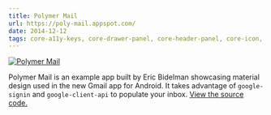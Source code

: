 ```yaml
---
title: Polymer Mail
url: https://poly-mail.appspot.com/
date: 2014-12-12
tags: core-a11y-keys, core-drawer-panel, core-header-panel, core-icon, core-media-query, core-menu, core-overlay, core-scroll-header-panel, core-selection, core-selector, core-signals, core-style, core-toolbar, google-client-api, google-signin, material-search, paper-dropdown, paper-fab, paper-icon-button, paper-item, paper-menu-button, paper-ripple, paper-shadow, paper-spinner, paper-toast
---
```


[![Polymer Mail](screenshots/poly-inbox.png)](https://poly-mail.appspot.com/)

Polymer Mail is an example app built by Eric Bidelman showcasing material design used in the new Gmail app for Android. It takes advantage of `google-signin` and `google-client-api` to populate your inbox. [View the source code.](https://github.com/ebidel/polymer-gmail)